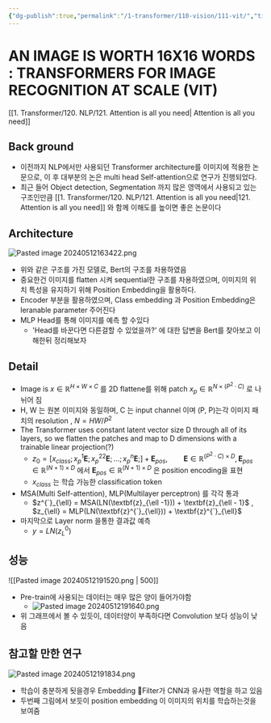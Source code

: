```yaml
---
{"dg-publish":true,"permalink":"/1-transformer/110-vision/111-vit/","title":"111. VIT","tags":["paper","summary","study"]}
---
```


# AN IMAGE IS WORTH 16X16 WORDS : TRANSFORMERS FOR IMAGE RECOGNITION AT SCALE (VIT)
[[1. Transformer/120. NLP/121. Attention is all you need\| Attention is all you need]]
## Back ground

- 이전까지 NLP에서만 사용되던 Transformer  architecture를 이미지에 적용한 논문으로, 이 후 대부분의 논은 multi head Self-attention으로 연구가 진행되었다. 
- 최근 들어 Object detection, Segmentation 까지 많은 영역에서 사용되고 있는 구조인만큼 [[1. Transformer/120. NLP/121. Attention is all you need\|121. Attention is all you need]] 와 함께 이해도를 높이면 좋은 논문이다
## Architecture
![Pasted image 20240512163422.png](/img/user/0.%EC%A7%80%EC%8B%9D%EC%B0%BD%EA%B3%A0/030.%20source/Pasted%20image%2020240512163422.png)
- 위와 같은 구조를 가진 모델로, Bert의 구조를 차용하였음
- 중요한건 이미지를 flatten 시켜 sequential한 구조를 차용하였으며, 이미지의 위치 특성을 유지하기 위해 Position Embedding을 활용하다.
- Encoder 부분을 활용하였으며, Class embedding 과 Position Embedding은 leranable parameter 주어진다
- MLP Head를 통해 이미지를 예측 할 수있다 
	-  'Head를 바꾼다면 다른걸할 수 있었을까?' 에 대한 답변을 Bert를 찾아보고 이해한뒤 정리해보자

## Detail
- Image is $x \in \mathbb{R}^{H\times W\times C}$ 를 2D flattene를 위해 patch $x_p \in \mathbb{R}^{N\times ( P^2 \cdot C)}$ 로 나뉘어 짐
- H, W 는 원본 이미지와 동일하며, C 는 input channel 이며 (P, P)는각 이미지 패치의 resolution , $N = HW/P^2$ 
- The Transformer uses constant latent vector size D through all of its layers, so we flatten the patches and map to D dimensions with a trainable linear projection(?)
	- $z_0 = [x_{class}; x_p^1\textbf{E};x_p^22\textbf{E};...;x_p^n\textbf{E};] + \textbf{E}_{pos}, \qquad \textbf{E} \in \mathbb{R}^{(P^2 \cdot C) \times D } , \textbf{E}_{pos} \in \mathbb{R}^{(N+1)\times D}$   에서 $\textbf{E}_{pos} \in \mathbb{R}^{(N+1)\times D}$ 은 position encoding을 표현
	- $x_{class}$ 는 학습 가능한 classification token
- MSA(Multi Self-attention), MLP(Multilayer perceptron) 를 각각  통과
	- $z^{`}_{\ell} = MSA(LN(\textbf{z}_{\ell -1})) + \textbf{z}_{\ell - 1}$ ,  $z_{\ell} = MLP(LN(\textbf{z}^{`}_{\ell})) + \textbf{z}^{`}_{\ell}$ 
- 마지막으로 Layer norm 을통한 결과값 예측
	- $y = LN(z^0_L)$
## 성능
![[Pasted image 20240512191520.png \| 500]]

- Pre-train에 사용되는 데이터는 매우 많은 양이 들어가야함
	- ![Pasted image 20240512191640.png](/img/user/0.%EC%A7%80%EC%8B%9D%EC%B0%BD%EA%B3%A0/030.%20source/Pasted%20image%2020240512191640.png)
- 위 그래프에서 볼 수 있듯이, 데이터양이 부족하다면 Convolution 보다 성능이 낮음

## 참고할 만한 연구
 ![Pasted image 20240512191834.png](/img/user/0.%EC%A7%80%EC%8B%9D%EC%B0%BD%EA%B3%A0/030.%20source/Pasted%20image%2020240512191834.png)
 - 학습이 충분하게 됫을경우 Embedding Filter가 CNN과 유사한 역할을 하고 있음
 - 두번째 그림에서 보듯이 position embedding 이 이미지의 위치를 학습하는것을 보여줌